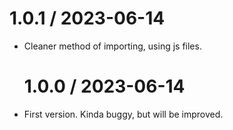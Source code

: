 # 1.0.1 / 2023-06-14

-   Cleaner method of importing, using js files.

    # 1.0.0 / 2023-06-14

-   First version. Kinda buggy, but will be improved.
